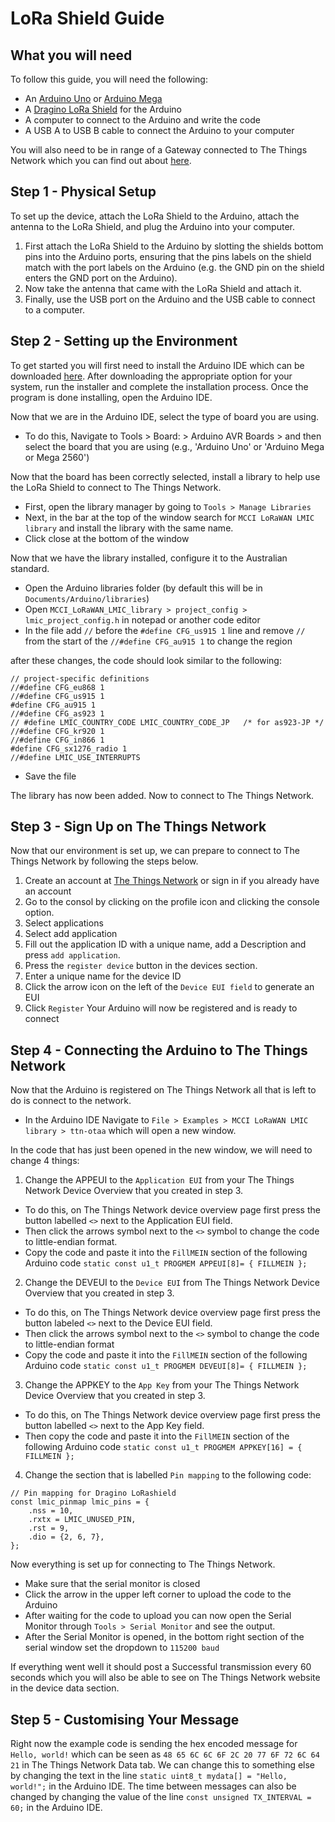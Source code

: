 # LoRa Shield Guide
## What you will need
To follow this guide, you will need the following:
- An [Arduino Uno](https://www.jaycar.com.au/duinotech-uno-r3-development-board/p/XC4410) or [Arduino Mega](https://www.jaycar.com.au/duinotech-mega-2560-r3-board-for-arduino/p/XC4420)
- A [Dragino LoRa Shield](https://www.jaycar.com.au/arduino-compatible-long-range-lora-shield/p/XC4392) for the Arduino
- A computer to connect to the Arduino and write the code
- A USB A to USB B cable to connect the Arduino to your computer


You will also need to be in range of a Gateway connected to The Things Network which you can find out about [here](https://www.thethingsnetwork.org/community).


## Step 1 - Physical Setup
To set up the device, attach the LoRa Shield to the Arduino, attach the antenna to the LoRa Shield, and plug the Arduino into your computer.

1. First attach the LoRa Shield to the Arduino by slotting the shields bottom pins into the Arduino ports, ensuring that the pins labels on the shield match with the port labels on the Arduino (e.g. the GND pin on the shield enters the GND port on the Arduino).
2. Now take the antenna that came with the LoRa Shield and attach it.
3. Finally, use the USB port on the Arduino and the USB cable to connect to a computer.

## Step 2 - Setting up the Environment

To get started you will first need to install the Arduino IDE which can be downloaded [here](https://www.arduino.cc/en/software).
After downloading the appropriate option for your system, run the installer and complete the installation process.
Once the program is done installing, open the Arduino IDE.

Now that we are in the Arduino IDE, select the type of board you are using.
- To do this, Navigate to Tools > Board: > Arduino AVR Boards > and then select the board that you are using (e.g., 'Arduino Uno' or 'Arduino Mega or Mega 2560')

Now that the board has been correctly selected, install a library to help use the LoRa Shield to connect to The Things Network.

- First, open the library manager by going to `Tools > Manage Libraries`
- Next, in the bar at the top of the window search for `MCCI LoRaWAN LMIC library` and install the library with the same name.
- Click close at the bottom of the window

Now that we have the library installed, configure it to the Australian standard.

- Open the Arduino libraries folder (by default this will be in `Documents/Arduino/libraries`)
- Open `MCCI_LoRaWAN_LMIC_library > project_config > lmic_project_config.h` in notepad or another code editor
- In the file add `//` before the `#define CFG_us915 1` line and remove `//` from the start of the `//#define CFG_au915 1` to change the region

after these changes, the code should look similar to the following:

```
// project-specific definitions
//#define CFG_eu868 1
//#define CFG_us915 1
#define CFG_au915 1
//#define CFG_as923 1
// #define LMIC_COUNTRY_CODE LMIC_COUNTRY_CODE_JP	/* for as923-JP */
//#define CFG_kr920 1
//#define CFG_in866 1
#define CFG_sx1276_radio 1
//#define LMIC_USE_INTERRUPTS
```
- Save the file

The library has now been added. Now to connect to The Things Network.

## Step 3 - Sign Up on The Things Network
Now that our environment is set up, we can prepare to connect to The Things Network by following the steps below.

1. Create an account at [The Things Network](https://account.thethingsnetwork.org/register) or sign in if you already have an account
2. Go to the consol by clicking on the profile icon and clicking the console option.
3. Select applications
4. Select add application
5. Fill out the application ID with a unique name, add a Description and press `add application`.
6. Press the `register device` button in the devices section.
7. Enter a unique name for the device ID
8. Click the arrow icon on the left of the `Device EUI field` to generate an EUI
9. Click `Register`
Your Arduino will now be registered and is ready to connect


## Step 4 - Connecting the Arduino to The Things Network
Now that the Arduino is registered on The Things Network all that is left to do is connect to the network.
- In the Arduino IDE Navigate to `File > Examples > MCCI LoRaWAN LMIC library > ttn-otaa` which will open a new window.

In the code that has just been opened in the new window, we will need to change 4 things:

1. Change the APPEUI to the `Application EUI` from your The Things Network Device Overview that you created in step 3.
- To do this, on The Things Network device overview page first press the button labelled `<>` next to the Application EUI field.
- Then click the arrows symbol next to the `<>` symbol to change the code to little-endian format.
- Copy the code and paste it into the `FillMEIN` section of the following Arduino code
`static const u1_t PROGMEM APPEUI[8]= { FILLMEIN };`

2. Change the DEVEUI to the `Device EUI` from The Things Network Device Overview that you created in step 3.
- To do this, on The Things Network device overview page first press the button labeled `<>` next to the Device EUI field.
- Then click the arrows symbol next to the `<>` symbol to change the code to little-endian format
- Copy the code and paste it into the `FillMEIN` section of the following Arduino code
`static const u1_t PROGMEM DEVEUI[8]= { FILLMEIN };`

3. Change the APPKEY to the `App Key` from your The Things Network Device Overview that you created in step 3.
- To do this, on The Things Network device overview page first press the button labelled `<>` next to the App Key field.
- Then copy the code and paste it into the `FillMEIN` section of the following Arduino code
`static const u1_t PROGMEM APPKEY[16] = { FILLMEIN };`

4. Change the section that is labelled `Pin mapping` to the following code:
```
// Pin mapping for Dragino LoRashield
const lmic_pinmap lmic_pins = {
    .nss = 10,
    .rxtx = LMIC_UNUSED_PIN,
    .rst = 9,
    .dio = {2, 6, 7},
};
```

Now everything is set up for connecting to The Things Network.
- Make sure that the serial monitor is closed
- Click the arrow in the upper left corner to upload the code to the Arduino
- After waiting for the code to upload you can now open the Serial Monitor through `Tools > Serial Monitor` and see the output.
- After the Serial Monitor is opened, in the bottom right section of the serial window set the dropdown to `115200 baud`

If everything went well it should post a Successful transmission every 60 seconds which you will also be able to see on The Things Network website in the device data section.  


## Step 5 - Customising Your Message
Right now the example code is sending the hex encoded message for `Hello, world!` which can be seen as `48 65 6C 6C 6F 2C 20 77 6F 72 6C 64 21` in The Things Network Data tab.
We can change this to something else by changing the text in the line `static uint8_t mydata[] = "Hello, world!";` in the Arduino IDE.
The time between messages can also be changed by changing the value of the line `const unsigned TX_INTERVAL = 60;` in the Arduino IDE.
